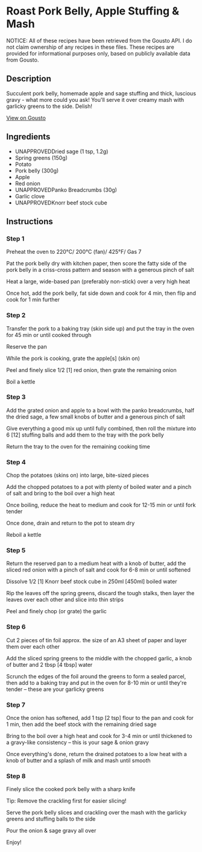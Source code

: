 # Roast Pork Belly, Apple Stuffing & Mash

NOTICE: All of these recipes have been retrieved from the Gousto API. I do not claim ownership of any recipes in these files. These recipes are provided for informational purposes only, based on publicly available data from Gousto.

## Description

Succulent pork belly, homemade apple and sage stuffing and thick, luscious gravy - what more could you ask! You'll serve it over creamy mash with garlicky greens to the side. Delish!

[View on Gousto](https://www.gousto.co.uk/recipes/cookbook/roast-pork-belly-apple-stuffing-mash)

## Ingredients

- UNAPPROVEDDried sage (1 tsp, 1.2g)
- Spring greens (150g)
- Potato
- Pork belly (300g)
- Apple
- Red onion
- UNAPPROVEDPanko Breadcrumbs (30g)
- Garlic clove
- UNAPPROVEDKnorr beef stock cube

## Instructions


### Step 1

Preheat the oven to 220°C/ 200°C (fan)/ 425°F/ Gas 7

Pat the pork belly dry with kitchen paper, then score the fatty side of the pork belly in a criss-cross pattern and season with a generous pinch of salt

Heat a large, wide-based pan (preferably non-stick) over a very high heat

Once hot, add the pork belly, fat side down and cook for 4 min, then flip and cook for 1 min further


### Step 2

Transfer the pork to a baking tray (skin side up) and put the tray in the oven for 45 min or until cooked through

Reserve the pan

While the pork is cooking, grate the apple<span class="text-danger">[s] </span>(skin on)

Peel and finely slice 1/2 <span class="text-danger">[1] </span>red onion, then grate the remaining onion

Boil a kettle


### Step 3

Add the grated onion and apple to a bowl with the panko breadcrumbs, half the dried sage, a few small knobs of butter and a generous pinch of salt

Give everything a good mix up until fully combined, then roll the mixture into 6<span class="text-danger"> [12]</span> stuffing balls and add them to the tray with the pork belly

Return the tray to the oven for the remaining cooking time


### Step 4

Chop the potatoes (skins on) into large, bite-sized pieces

Add the chopped potatoes to a pot with plenty of boiled water and a pinch of salt and bring to the boil over a high heat

Once boiling, reduce the heat to medium and cook for 12-15 min or until fork tender

Once done, drain and return to the pot to steam dry

Reboil a kettle


### Step 5

Return the reserved pan to a medium heat with a knob of butter, add the sliced red onion with a pinch of salt and cook for 6-8 min or until softened

Dissolve 1/2<span class="text-danger"> [1]</span> Knorr beef stock cube in 250ml<span class="text-danger"> [450ml] </span>boiled water

Rip the leaves off the spring greens, discard the tough stalks, then layer the leaves over each other and slice into thin strips

Peel and finely chop (or grate) the garlic


### Step 6

Cut 2 pieces of tin foil approx. the size of an A3 sheet of paper and layer them over each other

Add the sliced spring greens to the middle with the chopped garlic, a knob of butter and 2 tbsp<span class="text-danger"> [4 tbsp]</span> water

Scrunch the edges of the foil around the greens to form a sealed parcel, then add to a baking tray and put in the oven for 8-10 min or until they're tender – these are your garlicky greens


### Step 7

Once the onion has softened, add 1 tsp <span class="text-danger">[2 tsp] </span>flour to the pan and cook for 1 min, then add the beef stock with the remaining dried sage

Bring to the boil over a high heat and cook for 3-4 min or until thickened to a gravy-like consistency – this is your sage & onion gravy

Once everything's done, return the drained potatoes to a low heat with a knob of butter and a splash of milk and mash until smooth

### Step 8

Finely slice the cooked pork belly with a sharp knife

Tip: Remove the crackling first for easier slicing!

Serve the pork belly slices and crackling over the mash with the garlicky greens and stuffing balls to the side

Pour the onion & sage gravy all over

Enjoy!

